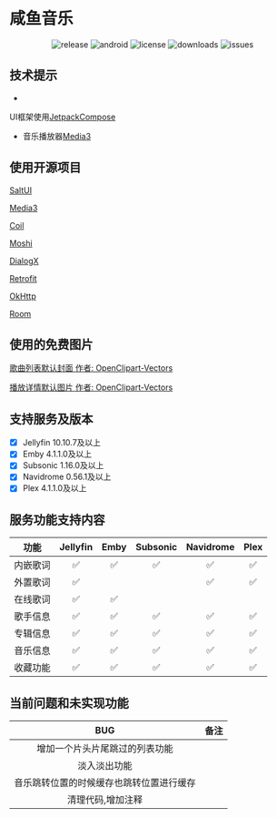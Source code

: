 # 咸鱼音乐

<p style="text-align: center;">
    <img alt="release" src="https://img.shields.io/github/v/release/xianyvbang/XyMusic">
    <img alt="android" src="https://img.shields.io/badge/android-14%2B-blue">
    <img alt="license" src="https://img.shields.io/github/license/xianyvbang/XyMusic" />
    <img alt="downloads" src="https://img.shields.io/github/downloads/xianyvbang/XyMusic/total" />
    <img alt="issues" src="https://img.shields.io/github/issues/xianyvbang/XyMusic" />
</p>

## 技术提示

-

UI框架使用[JetpackCompose](https://developer.android.com/develop/ui/compose/documentation?hl=zh-cn)

- 音乐播放器[Media3](https://github.com/androidx/media)

## 使用开源项目

[SaltUI](https://github.com/Moriafly/SaltUI)

[Media3](https://github.com/androidx/media)

[Coil](https://github.com/coil-kt/coil)

[Moshi](https://github.com/square/moshi)

[DialogX](https://github.com/kongzue/DialogX)

[Retrofit](https://github.com/square/retrofit)

[OkHttp](https://github.com/square/okhttp)

[Room](https://github.com/androidx/androidx/tree/androidx-main/room)

## 使用的免费图片

[歌曲列表默认封面 作者: OpenClipart-Vectors](https://pixabay.com/zh/vectors/cd-music-audio-notes-mp3-sound-158817/)

[播放详情默认图片 作者: OpenClipart-Vectors](https://pixabay.com/zh/vectors/disc-record-retro-vinyl-audio-158357/)

## 支持服务及版本

- [x] Jellyfin 10.10.7及以上
- [x] Emby 4.1.1.0及以上
- [x] Subsonic 1.16.0及以上
- [x] Navidrome 0.56.1及以上
- [x] Plex 4.1.1.0及以上

## 服务功能支持内容

|  功能  | Jellyfin | Emby | Subsonic | Navidrome | Plex |
|:----:|:--------:|:----:|:--------:|:---------:|:----:|
| 内嵌歌词 |    ✅     |  ✅   |    ✅     |     ✅     |  ✅   |
| 外置歌词 |    ✅     |      |          |     ✅     |  ✅   |
| 在线歌词 |    ✅     |  ✅   |          |           |      |
| 歌手信息 |    ✅     |  ✅   |    ✅     |     ✅     |  ✅   |
| 专辑信息 |    ✅     |  ✅   |    ✅     |     ✅     |  ✅   |
| 音乐信息 |    ✅     |  ✅   |    ✅     |     ✅     |  ✅   |
| 收藏功能 |    ✅     |  ✅   |    ✅     |     ✅     |  ✅   |

## 当前问题和未实现功能

|         BUG          | 备注 |
|:--------------------:|:--:|
|   增加一个片头片尾跳过的列表功能    |
|        淡入淡出功能        |
| 音乐跳转位置的时候缓存也跳转位置进行缓存 |
|      清理代码,增加注释       |
